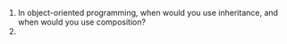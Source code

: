 1) In object-oriented programming, when would you use inheritance, and when would you use composition? 
2) 